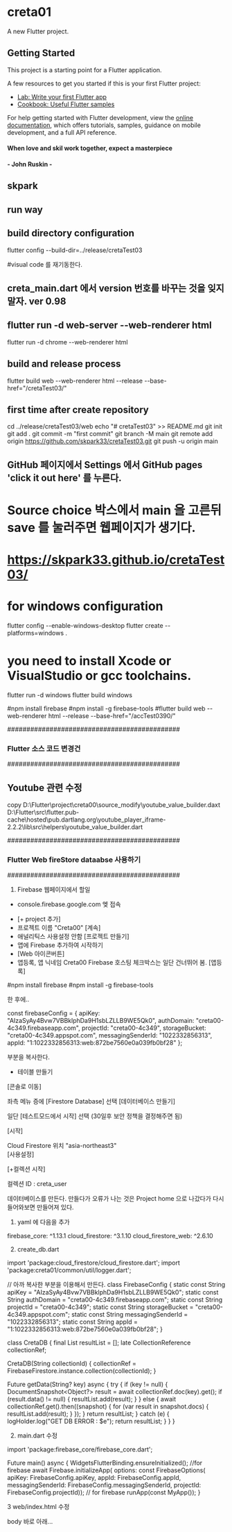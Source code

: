 # creta01

A new Flutter project.

## Getting Started

This project is a starting point for a Flutter application.

A few resources to get you started if this is your first Flutter project:

- [Lab: Write your first Flutter app](https://docs.flutter.dev/get-started/codelab)
- [Cookbook: Useful Flutter samples](https://docs.flutter.dev/cookbook)

For help getting started with Flutter development, view the
[online documentation](https://docs.flutter.dev/), which offers tutorials,
samples, guidance on mobile development, and a full API reference.

####
####  When love and skil work together, expect a masterpiece
####  - John Ruskin - 
####

##
## skpark
## run way
## build directory configuration
flutter config --build-dir=../release/cretaTest03  

#visual code 를 재기동한다.

## creta_main.dart 에서 version 번호를 바꾸는 것을 잊지말자.  ver 0.98

## flutter run -d web-server --web-renderer html
flutter run -d chrome --web-renderer html


## build and release process
flutter build web --web-renderer html --release --base-href="/cretaTest03/"

## first time after create repository
cd ../release/cretaTest03/web
echo "# cretaTest03" >> README.md
git init
git add .
git commit -m "first commit"
git branch -M main
git remote add origin https://github.com/skpark33/cretaTest03.git
git push -u origin main

## GitHub 페이지에서 Settings 에서 GitHub pages 'click it out here' 를 누른다.
# Source choice 박스에서 main 을 고른뒤 save 를 눌러주면 웹페이지가 생기다.
# https://skpark33.github.io/cretaTest03/

# for windows configuration

flutter config --enable-windows-desktop 
flutter create --platforms=windows . 
# you need to install Xcode or VisualStudio or gcc toolchains.
flutter run -d windows
flutter build windows





#npm install firebase
#npm install -g firebase-tools
#flutter build web --web-renderer html --release --base-href="/accTest0390/"

#############################################
### Flutter 소스 코드 변경건 
#############################################
## Youtube 관련 수정
copy D:\Flutter\project\creta00\source_modify\youtube_value_builder.daxt  D:\Flutter\src\flutter\.pub-cache\hosted\pub.dartlang.org\youtube_player_iframe-2.2.2\lib\src\helpers\youtube_value_builder.dart




#############################################
### Flutter Web fireStore dataabse 사용하기
#############################################

1. Firebase 웹페이지에서 할일

-  console.firebase.google.com  엦 접속

* [+ project 추가]
* 프로젝트 이름 "Creta00"  [계속]
* 애널리틱스 사용설정 안함 [프로젝트 만들기]
* 앱에 Firebase 추가하여 시작하기
* [Web 아이콘버튼]
* 앱등록,  앱 닉네임
Creta00 
Firebase 호스팅 체크박스는 일단 건너뛰어 봄.
[앱등록]

#npm install firebase
#npm install -g firebase-tools

한 후에..

const firebaseConfig = {
  apiKey: "AIzaSyAy4Bvw7VBBklphDa9H1sbLZLLB9WE5Qk0",
  authDomain: "creta00-4c349.firebaseapp.com",
  projectId: "creta00-4c349",
  storageBucket: "creta00-4c349.appspot.com",
  messagingSenderId: "1022332856313",
  appId: "1:1022332856313:web:872be7560e0a039fb0bf28"
};

부분을 복사한다.



- 테이블 만들기

[콘솔로 이동]

좌측 메뉴 증에 [Firestore Database] 선택
[데이터베이스 만들기]

일단 [테스트모드에서 시작] 선택 (30일후 보안 정책을 결정해주면 됨)

[시작]

Cloud Firestore 위치  "asia-northeast3"  
[사용설정]

[+컬렉션 시작]

컬렉션 ID :  creta_user

데이터베이스를 만든다.
만들다가 오류가 나는 것은  Project home 으로 나갔다가 다시 들어와보면 만들어져 있다.



1.  yaml 에 다음을 추가


firebase_core: ^1.13.1
cloud_firestore: ^3.1.10
cloud_firestore_web: ^2.6.10

2. create_db.dart

import 'package:cloud_firestore/cloud_firestore.dart';
import 'package:creta01/common/util/logger.dart';

// 아까 복사한 부분을 이용해서 만든다.
class FirebaseConfig {
  static const String apiKey = "AIzaSyAy4Bvw7VBBklphDa9H1sbLZLLB9WE5Qk0";
  static const String authDomain = "creta00-4c349.firebaseapp.com";
  static const String projectId = "creta00-4c349";
  static const String storageBucket = "creta00-4c349.appspot.com";
  static const String messagingSenderId = "1022332856313";
  static const String appId = "1:1022332856313:web:872be7560e0a039fb0bf28";
}

class CretaDB {
  final List resultList = [];
  late CollectionReference collectionRef;

  CretaDB(String collectionId) {
    collectionRef = FirebaseFirestore.instance.collection(collectionId);
  }

  Future<List> getData(String? key) async {
    try {
      if (key != null) {
        DocumentSnapshot<Object?> result = await collectionRef.doc(key).get();
        if (result.data() != null) {
          resultList.add(result);
        }
      } else {
        await collectionRef.get().then((snapshot) {
          for (var result in snapshot.docs) {
            resultList.add(result);
          }
        });
      }
      return resultList;
    } catch (e) {
      logHolder.log("GET DB ERROR : $e");
      return resultList;
    }
  }
}


2.  main.dart 수정

import 'package:firebase_core/firebase_core.dart';

Future<void> main() async {
  WidgetsFlutterBinding.ensureInitialized(); //for firebase
  await Firebase.initializeApp(
      options: const FirebaseOptions(
          apiKey: FirebaseConfig.apiKey,
          appId: FirebaseConfig.appId,
          messagingSenderId: FirebaseConfig.messagingSenderId,
          projectId: FirebaseConfig.projectId)); // for firebase
  runApp(const MyApp());
}

3  web/index.html 수정

body 바로 아래...

<body>

  <script> src="https://www.gstatic.com/firebasejs/8.6.1/firebase-app.js"</script>
  <script> src="https://www.gstatic.com/firebasejs/8.6.1/firebase-firestore.js"</script>



